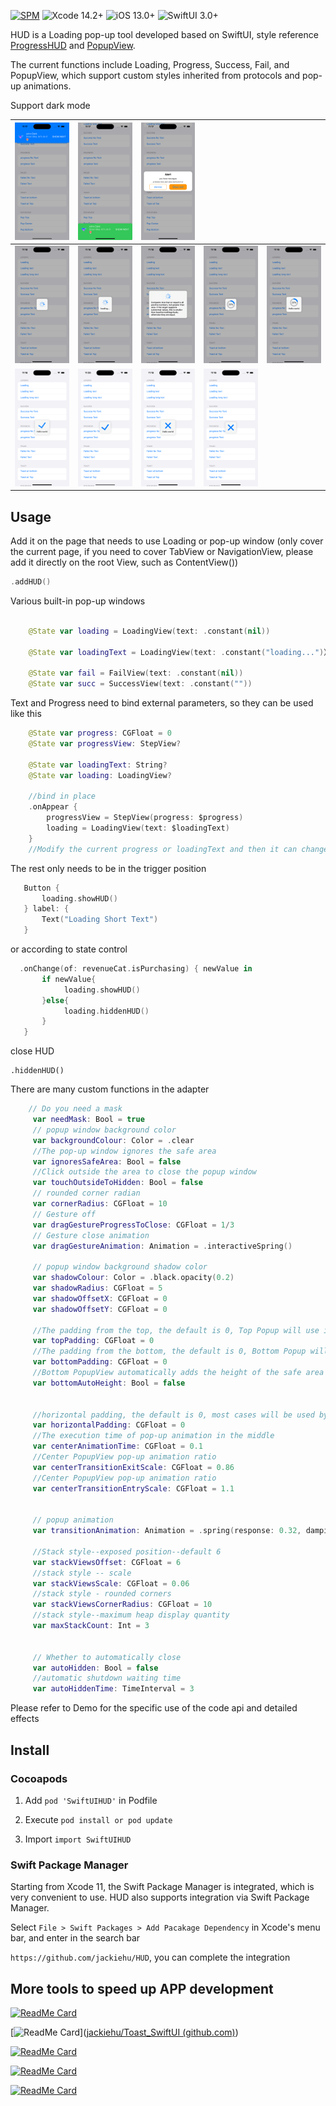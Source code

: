 

[![SPM](https://img.shields.io/badge/SPM-supported-DE5C43.svg?style=flat)](https://swift.org/package-manager/)
![Xcode 14.2+](https://img.shields.io/badge/Xcode-14.2%2B-blue.svg)
![iOS 13.0+](https://img.shields.io/badge/iOS-14.0%2B-blue.svg)
![SwiftUI 3.0+](https://img.shields.io/badge/SwiftUI-3.0%2B-orange.svg)

HUD is a Loading pop-up tool developed based on SwiftUI, style reference [ProgressHUD](https://github.com/relatedcode/ProgressHUD) and [PopupView](https://github.com/Mijick/PopupView).

The current functions include Loading, Progress, Success, Fail, and PopupView, which support custom styles inherited from protocols and pop-up animations.

Support dark mode

| ![](Image/top.png)     | ![](Image/bottom.png)   | ![](Image/center.png)   |                         |                          |
| ---------------------- | ----------------------- | ----------------------- | ----------------------- | ------------------------ |
| ![](Image/loading.png) | ![](Image/loading2.png) | ![](Image/loading3.png) | ![](Image/progress.png) | ![](Image/progress2.png) |
| ![](Image/succ.png)    | ![](Image/succ2.png)    | ![](Image/fail.png)     | ![](Image/fail2.png)    |                          |



## Usage

Add it on the page that needs to use Loading or pop-up window (only cover the current page, if you need to cover TabView or NavigationView, please add it directly on the root View, such as ContentView())

```Swift
.addHUD()
```
Various built-in pop-up windows

```swift

    @State var loading = LoadingView(text: .constant(nil))

    @State var loadingText = LoadingView(text: .constant("loading...")）

    @State var fail = FailView(text: .constant(nil))
    @State var succ = SuccessView(text: .constant(""))

```

Text and Progress need to bind external parameters, so they can be used like this

```swift
    @State var progress: CGFloat = 0
    @State var progressView: StepView?

    @State var loadingText: String?
    @State var loading: LoadingView?

    //bind in place
    .onAppear {
        progressView = StepView(progress: $progress)
        loading = LoadingView(text: $loadingText)
    }
    //Modify the current progress or loadingText and then it can change automatically

```

The rest only needs to be in the trigger position

```swift
   Button {
       loading.showHUD()
   } label: {
       Text("Loading Short Text")
   }
```

or according to state control

```swift
  .onChange(of: revenueCat.isPurchasing) { newValue in
       if newValue{
            loading.showHUD()
       }else{
            loading.hiddenHUD()
       }
   }
```

close HUD

```
.hiddenHUD()
```

There are many custom functions in the adapter

```Swift
    // Do you need a mask
     var needMask: Bool = true
     // popup window background color
     var backgroundColour: Color = .clear
     //The pop-up window ignores the safe area
     var ignoresSafeArea: Bool = false
     //Click outside the area to close the popup window
     var touchOutsideToHidden: Bool = false
     // rounded corner radian
     var cornerRadius: CGFloat = 10
     // Gesture off
     var dragGestureProgressToClose: CGFloat = 1/3
     // Gesture close animation
     var dragGestureAnimation: Animation = .interactiveSpring()
    
     // popup window background shadow color
     var shadowColour: Color = .black.opacity(0.2)
     var shadowRadius: CGFloat = 5
     var shadowOffsetX: CGFloat = 0
     var shadowOffsetY: CGFloat = 0
    
     //The padding from the top, the default is 0, Top Popup will use it
     var topPadding: CGFloat = 0
     //The padding from the bottom, the default is 0, Bottom Popup will use it
     var bottomPadding: CGFloat = 0
     //Bottom PopupView automatically adds the height of the safe area
     var bottomAutoHeight: Bool = false
    
    
     //horizontal padding, the default is 0, most cases will be used by Center Popup
     var horizontalPadding: CGFloat = 0
     //The execution time of pop-up animation in the middle
     var centerAnimationTime: CGFloat = 0.1
     //Center PopupView pop-up animation ratio
     var centerTransitionExitScale: CGFloat = 0.86
     //Center PopupView pop-up animation ratio
     var centerTransitionEntryScale: CGFloat = 1.1
    
    
     // popup animation
     var transitionAnimation: Animation = .spring(response: 0.32, dampingFraction: 1, blendDuration: 0.32)

     //Stack style--exposed position--default 6
     var stackViewsOffset: CGFloat = 6
     //stack style -- scale
     var stackViewsScale: CGFloat = 0.06
     //stack style - rounded corners
     var stackViewsCornerRadius: CGFloat = 10
     //stack style--maximum heap display quantity
     var maxStackCount: Int = 3
    
    
     // Whether to automatically close
     var autoHidden: Bool = false
     //automatic shutdown waiting time
     var autoHiddenTime: TimeInterval = 3
```



Please refer to Demo for the specific use of the code api and detailed effects



## Install

### Cocoapods

1. Add `pod 'SwiftUIHUD'` in Podfile

2. Execute `pod install or pod update`

3. Import `import SwiftUIHUD`

### Swift Package Manager

Starting from Xcode 11, the Swift Package Manager is integrated, which is very convenient to use. HUD also supports integration via Swift Package Manager.

Select `File > Swift Packages > Add Pacakage Dependency` in Xcode's menu bar, and enter in the search bar

`https://github.com/jackiehu/HUD`, you can complete the integration



## More tools to speed up APP development

[![ReadMe Card](https://github-readme-stats.vercel.app/api/pin/?username=jackiehu&repo=SwiftMediator&theme=radical&locale=cn)](https://github.com/jackiehu/SwiftMediator)

[![ReadMe Card](https://github-readme-stats.vercel.app/api/pin/?username=jackiehu&repo=Toast_SwiftUI&theme=radical&locale=cn)]([jackiehu/Toast_SwiftUI (github.com)](https://github.com/jackiehu/Toast_SwiftUI))

[![ReadMe Card](https://github-readme-stats.vercel.app/api/pin/?username=jackiehu&repo=SwiftLog&theme=radical&locale=cn)](https://github.com/jackiehu/SwiftLog)

[![ReadMe Card](https://github-readme-stats.vercel.app/api/pin/?username=jackiehu&repo=SwiftMesh&theme=radical&locale=cn)](https://github.com/jackiehu/SwiftMesh)

[![ReadMe Card](https://github-readme-stats.vercel.app/api/pin/?username=jackiehu&repo=SwiftNotification&theme=radical&locale=cn)](https://github.com/jackiehu/SwiftNotification)

